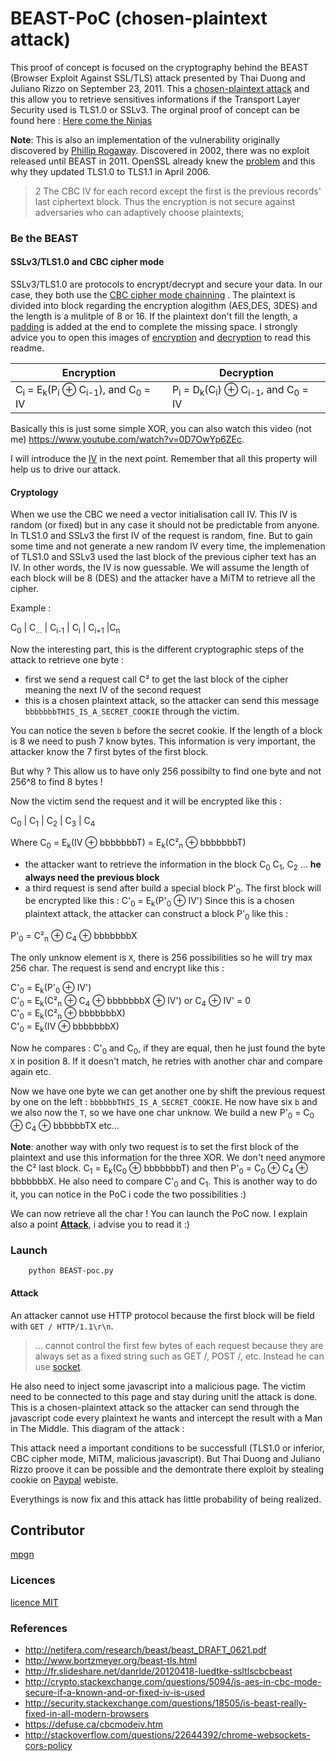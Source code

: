 # BEAST-PoC (chosen-plaintext attack)

This proof of concept is focused on the cryptography behind the BEAST (Browser Exploit Against SSL/TLS) attack presented by Thai Duong and Juliano Rizzo on September 23, 2011. This a [chosen-plaintext attack](https://en.wikipedia.org/wiki/Chosen-plaintext_attack) and this allow you to retrieve sensitives informations if the Transport Layer Security used is TLS1.0 or SSLv3.
The orginal proof of concept can be found here : [Here come the Ninjas](http://netifera.com/research/beast/beast_DRAFT_0621.pdf)

**Note**: This is also an implementation of the vulnerability originally discovered by [Phillip Rogaway](https://en.wikipedia.org/wiki/Phillip_Rogaway). Discovered in 2002, there was no exploit released until BEAST in 2011. OpenSSL already knew the [problem](https://www.openssl.org/~bodo/tls-cbc.txt) and this why they updated TLS1.0 to TLS1.1 in April 2006.

> 2 The CBC IV for each record except the first is the previous records' last
   ciphertext block.  Thus the encryption is not secure against adversaries who
   can adaptively choose plaintexts;

### Be the BEAST

#### SSLv3/TLS1.0 and CBC cipher mode

SSLv3/TLS1.0 are protocols to encrypt/decrypt and secure your data. In our case, they both use the [CBC cipher mode chainning](https://en.wikipedia.org/wiki/Block_cipher_mode_of_operation#Cipher_Block_Chaining_.28CBC.29) . The plaintext is divided into block regarding the encryption alogithm (AES,DES, 3DES) and the length is a mulitple of 8 or 16. If the plaintext don't fill the length, a [padding](https://en.wikipedia.org/wiki/Padding_(cryptography)#PKCS7) is added at the end to complete the missing space. I strongly advice you to open this images of [encryption](https://upload.wikimedia.org/wikipedia/commons/thumb/8/80/CBC_encryption.svg/601px-CBC_encryption.svg.png) and [decryption](https://upload.wikimedia.org/wikipedia/commons/thumb/2/2a/CBC_decryption.svg/601px-CBC_decryption.svg.png) to read this readme.


Encryption | Decryption
--- | --- 
C<sub>i</sub> = E<sub>k</sub>(P<sub>i</sub> ⊕ C<sub>i-1</sub>), and C<sub>0</sub> = IV | P<sub>i</sub> = D<sub>k</sub>(C<sub>i</sub>) ⊕ C<sub>i-1</sub>, and C<sub>0</sub> = IV
 
Basically this is just some simple XOR, you can also watch this video (not me) https://www.youtube.com/watch?v=0D7OwYp6ZEc. 

I will introduce the [IV](https://en.wikipedia.org/wiki/Initialization_vector) in the next point. Remember that all this property will help us to drive our attack.

#### Cryptology

When we use the CBC we need a vector initialisation call IV. This IV is random (or fixed) but in any case it should not be predictable from anyone. In TLS1.0 and SSLv3 the first IV of the request is random, fine. But to gain some time and not generate a new random IV every time, the implemenation of TLS1.0 and SSLv3 used the last block of the previous cipher text has an IV. In other words, the IV is now guessable.
We will assume the length of each block will be 8 (DES) and the attacker have a MiTM to retrieve all the cipher.

Example :

C<sub>0</sub> | C<sub>...</sub> | C<sub>i-1</sub> | C<sub>i</sub> | C<sub>i+1</sub> |C<sub>n</sub>

Now the interesting part, this is the different cryptographic steps of the attack to retrieve one byte : 

* first we send a request call C² to get the last block of the cipher meaning the next IV of the second request
* this is a chosen plaintext attack, so the attacker can send this message `bbbbbbbTHIS_IS_A_SECRET_COOKIE` through the victim.

You can notice the seven `b` before the secret cookie. If the length of a block is 8 we need to push 7 know bytes. This information is very important, the attacker know the 7 first bytes of the first block. 

But why ? This allow us to have only 256 possibilty to find one byte and not 256^8 to find 8 bytes !  

Now the victim send the request and it will be encrypted like this :

C<sub>0</sub> | C<sub>1</sub> | C<sub>2</sub> | C<sub>3</sub> | C<sub>4</sub>

Where C<sub>0</sub> = E<sub>k</sub>(IV ⊕ bbbbbbbT) = E<sub>k</sub>(C²<sub>n</sub> ⊕ bbbbbbbT)

* the attacker want to retrieve the information in the block C<sub>0</sub> C<sub>1</sub>, C<sub>2</sub> ... **he always need the previous block**
* a third request is send after build a special block P'<sub>0</sub>. The first block will be encrypted like this : C'<sub>0</sub> = E<sub>k</sub>(P'<sub>0</sub> ⊕ IV')
Since this is a chosen plaintext attack, the attacker can construct a block P'<sub>0</sub> like this :

P'<sub>0</sub> = C²<sub>n</sub> ⊕ C<sub>4</sub> ⊕ bbbbbbbX

The only unknow element is `X`, there is 256 possibilities so he will try max 256 char.
The request is send and encrypt like this :

C'<sub>0</sub> = E<sub>k</sub>(P'<sub>0</sub> ⊕ IV') <br>
C'<sub>0</sub> = E<sub>k</sub>(C²<sub>n</sub> ⊕ C<sub>4</sub> ⊕ bbbbbbbX ⊕ IV') or C<sub>4</sub> ⊕ IV' = 0 <br>
C'<sub>0</sub> = E<sub>k</sub>(C²<sub>n</sub> ⊕ bbbbbbbX) <br>
C'<sub>0</sub> = E<sub>k</sub>(IV ⊕ bbbbbbbX) <br>

Now he compares : C'<sub>0</sub> and C<sub>0</sub>, if they are equal, then he just found the byte `X` in position 8. If it doesn't match, he retries with another char and compare again etc.

Now we have one byte we can get another one by shift the previous request by one on the left : `bbbbbbTHIS_IS_A_SECRET_COOKIE`. He now have six `b` and we also now the `T`, so we have one char unknow. We build a new P'<sub>0</sub> = C<sub>0</sub> ⊕ C<sub>4</sub> ⊕ bbbbbbTX etc...

**Note**: another way with only two request is to set the first block of the plaintext and use this information for the three XOR. We don't need anymore the C² last block. C<sub>1</sub> = E<sub>k</sub>(C<sub>0</sub> ⊕ bbbbbbbT) and then P'<sub>0</sub> = C<sub>0</sub> ⊕ C<sub>4</sub> ⊕ bbbbbbbX. He also need to compare C'<sub>0</sub> and C<sub>1</sub>.
This is another way to do it, you can notice in the PoC i code the two possibilities :)

We can now retrieve all the char ! You can launch the PoC now. I explain also a point **[Attack](#attack)**, i advise you to read it :)

### Launch

```
	python BEAST-poc.py
```

#### Attack

An attacker cannot use HTTP protocol because the first block will be field with `GET / HTTP/1.1\r\n`.

> ... cannot control the first few bytes of each request because they are always
set as a fixed string such as GET /, POST /, etc. Instead he can use [socket](https://en.wikipedia.org/wiki/Network_socket).

He also need to inject some javascript into a malicious page. The victim need to be connected to this page and stay during unitl the attack is done.
This is a chosen-plaintext attack so the attacker can send through the javascript code every plaintext he wants and intercept the result with a Man in The Middle. This diagram of the attack :

This attack need a important conditions to be successfull (TLS1.0 or inferior, CBC cipher mode, MiTM, malicious javascript). But Thai Duong and Juliano Rizzo proove it can be possible and the demontrate there exploit by stealing cookie on [Paypal](https://www.youtube.com/watch?v=BTqAIDVUvrU) webiste.

Everythings is now fix and this attack has little probability of being realized.

## Contributor

[mpgn](https://github.com/mpgn) 

### Licences

[licence MIT](https://github.com/mpgn/BEAST-PoC/blob/master/LICENSE)

### References

* http://netifera.com/research/beast/beast_DRAFT_0621.pdf
* http://www.bortzmeyer.org/beast-tls.html
* http://fr.slideshare.net/danrlde/20120418-luedtke-ssltlscbcbeast
* http://crypto.stackexchange.com/questions/5094/is-aes-in-cbc-mode-secure-if-a-known-and-or-fixed-iv-is-used
* http://security.stackexchange.com/questions/18505/is-beast-really-fixed-in-all-modern-browsers
* https://defuse.ca/cbcmodeiv.htm
* http://stackoverflow.com/questions/22644392/chrome-websockets-cors-policy